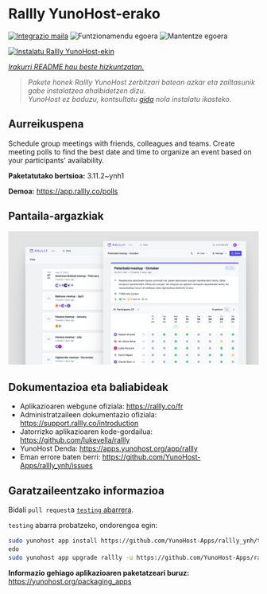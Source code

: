 <!--
Ohart ongi: README hau automatikoki sortu da <https://github.com/YunoHost/apps/tree/master/tools/readme_generator>ri esker
EZ editatu eskuz.
-->

# Rallly YunoHost-erako

[![Integrazio maila](https://apps.yunohost.org/badge/integration/rallly)](https://ci-apps.yunohost.org/ci/apps/rallly/)
![Funtzionamendu egoera](https://apps.yunohost.org/badge/state/rallly)
![Mantentze egoera](https://apps.yunohost.org/badge/maintained/rallly)

[![Instalatu Rallly YunoHost-ekin](https://install-app.yunohost.org/install-with-yunohost.svg)](https://install-app.yunohost.org/?app=rallly)

*[Irakurri README hau beste hizkuntzatan.](./ALL_README.md)*

> *Pakete honek Rallly YunoHost zerbitzari batean azkar eta zailtasunik gabe instalatzea ahalbidetzen dizu.*  
> *YunoHost ez baduzu, kontsultatu [gida](https://yunohost.org/install) nola instalatu ikasteko.*

## Aurreikuspena

Schedule group meetings with friends, colleagues and teams. Create meeting polls to find the best date and time to organize an event based on your participants' availability.

**Paketatutako bertsioa:** 3.11.2~ynh1

**Demoa:** <https://app.rallly.co/polls>

## Pantaila-argazkiak

![Rallly(r)en pantaila-argazkia](./doc/screenshots/screenshot.png)

## Dokumentazioa eta baliabideak

- Aplikazioaren webgune ofiziala: <https://rallly.co/fr>
- Administratzaileen dokumentazio ofiziala: <https://support.rallly.co/introduction>
- Jatorrizko aplikazioaren kode-gordailua: <https://github.com/lukevella/rallly>
- YunoHost Denda: <https://apps.yunohost.org/app/rallly>
- Eman errore baten berri: <https://github.com/YunoHost-Apps/rallly_ynh/issues>

## Garatzaileentzako informazioa

Bidali `pull request`a [`testing` abarrera](https://github.com/YunoHost-Apps/rallly_ynh/tree/testing).

`testing` abarra probatzeko, ondorengoa egin:

```bash
sudo yunohost app install https://github.com/YunoHost-Apps/rallly_ynh/tree/testing --debug
edo
sudo yunohost app upgrade rallly -u https://github.com/YunoHost-Apps/rallly_ynh/tree/testing --debug
```

**Informazio gehiago aplikazioaren paketatzeari buruz:** <https://yunohost.org/packaging_apps>
